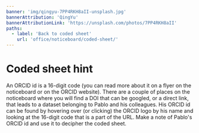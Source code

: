```yaml
---
banner: 'img/qingyu-7PP4RKH8aII-unsplash.jpg'
bannerAttribution: 'QingYu'
bannerAttributionLink: 'https://unsplash.com/photos/7PP4RKH8aII'
paths:
  - label: 'Back to coded sheet'
    url: 'office/noticeboard/coded-sheet/'
---
```


# Coded sheet hint

An ORCID id is a 16-digit code (you can read more about it on a flyer on the
noticeboard or on the ORCID website). There are a couple of places on the
noticeboard where you will find a DOI that can be googled, or a direct link,
that leads to a dataset belonging to Pablo and his colleagues. His ORCID id can
be found by hovering over (or clicking) the ORCID logo by his name and looking
at the 16-digit code that is a part of the URL. Make a note of Pablo's ORCID id
and use it to decipher the coded sheet.
